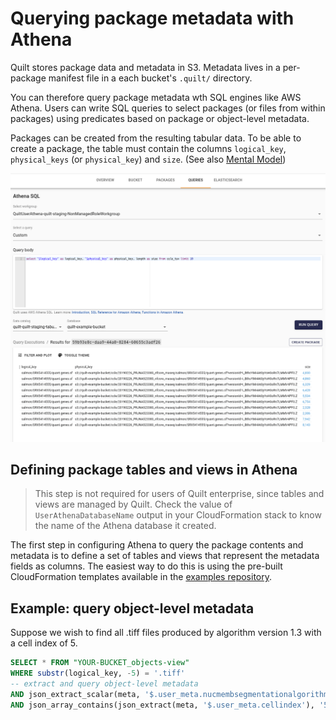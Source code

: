 <!-- markdownlint-disable -->

# Querying package metadata with Athena
Quilt stores package data and metadata in S3. Metadata lives in a per-package manifest file
in a each bucket's `.quilt/` directory.

You can therefore query package metadata wth SQL engines like AWS Athena.
Users can write SQL queries to select packages (or files from within packages)
using predicates based on package or object-level metadata.

Packages can be created from the resulting tabular data.
To be able to create a package,
the table must contain the columns `logical_key`, `physical_keys` (or `physical_key`) and `size`.
(See also [Mental Model](https://docs.quilt.bio/mentalmodel))

![Athena page with results ready to be packaged](../imgs/athena-package.png)

## Defining package tables and views in Athena

> This step is not required for users of Quilt enterprise, since tables and views
are managed by Quilt. Check the value of `UserAthenaDatabaseName` output in your
CloudFormation stack to know the name of the Athena database it created.

The first step in configuring Athena to query the package contents and metadata
is to define a set of tables and views that represent the metadata fields as columns.
The easiest way to do this is using the pre-built CloudFormation templates
available in the [examples repository](https://github.com/quiltdata/examples/tree/master/athena_cfn/).

## Example: query object-level metadata

Suppose we wish to find all .tiff files produced by algorithm version 1.3
with a cell index of 5.

```sql
SELECT * FROM "YOUR-BUCKET_objects-view"
WHERE substr(logical_key, -5) = '.tiff'
-- extract and query object-level metadata
AND json_extract_scalar(meta, '$.user_meta.nucmembsegmentationalgorithmversion') LIKE '1.3%'
AND json_array_contains(json_extract(meta, '$.user_meta.cellindex'), '5');
```
